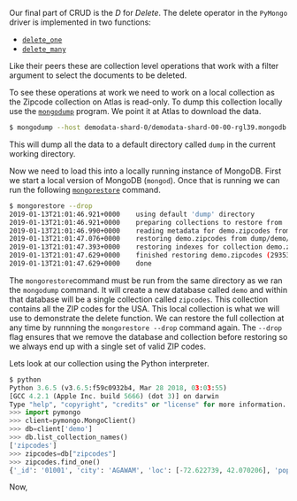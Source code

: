 Our final part of CRUD is the *D* for *Delete*. The delete
operator in the `PyMongo` driver is implemented in two functions:

* [`delete_one`](http://api.mongodb.com/python/current/api/pymongo/collection.html#pymongo.collection.Collection.delete_one)
* [`delete_many`](http://api.mongodb.com/python/current/api/pymongo/collection.html#pymongo.collection.Collection.delete_many)

Like their peers these are collection level operations that work 
with a filter argument to select the documents to be deleted. 

To see these operations at work we need to work on a local collection as the
Zipcode collection on Atlas is read-only. To dump this collection locally use
the [`mongodump`](https://docs.mongodb.com/manual/reference/program/mongodump/)
program. We point it at Atlas to download the data.

```bash
$ mongodump --host demodata-shard-0/demodata-shard-00-00-rgl39.mongodb.net:27017,demodata-shard-00-01-rgl39.mongodb.net:27017,demodata-shard-00-02-rgl39.mongodb.net:27017 --ssl --username readonly --password readonly --authenticationDatabase admin --db demo --collection zipcodes
```

This will dump all the data to a default directory called `dump` in the current
working directory.

Now we need to load this into a locally running instance of MongoDB. First we
start a local version of MongoDB (`mongod`). Once that is running we can run 
the following [`mongorestore`](https://docs.mongodb.com/manual/reference/program/mongorestore/) 
command.

```bash
$ mongorestore --drop
2019-01-13T21:01:46.921+0000	using default 'dump' directory
2019-01-13T21:01:46.921+0000	preparing collections to restore from
2019-01-13T21:01:46.990+0000	reading metadata for demo.zipcodes from dump/demo/zipcodes.metadata.json
2019-01-13T21:01:47.076+0000	restoring demo.zipcodes from dump/demo/zipcodes.bson
2019-01-13T21:01:47.393+0000	restoring indexes for collection demo.zipcodes from metadata
2019-01-13T21:01:47.629+0000	finished restoring demo.zipcodes (29353 documents)
2019-01-13T21:01:47.629+0000	done
```

The `mongorestore`command must be run from the same directory as we ran the 
`mongodump` command. It will create a new database called `demo` and within
that database will be a single collection called `zipcodes`. This collection
contains all the ZIP codes for the USA. This local collection is what we will
use to demonstrate the delete function. We can restore the full collection at
any time by runnning the `mongorestore --drop` command again. The `--drop` flag
ensures that we remove the database and collection before restoring so we
always end up with a single set of valid ZIP codes. 

Lets look at our collection using the Python interpreter.

```python
$ python
Python 3.6.5 (v3.6.5:f59c0932b4, Mar 28 2018, 03:03:55)
[GCC 4.2.1 (Apple Inc. build 5666) (dot 3)] on darwin
Type "help", "copyright", "credits" or "license" for more information.
>>> import pymongo
>>> client=pymongo.MongoClient()
>>> db=client['demo']
>>> db.list_collection_names()
['zipcodes']
>>> zipcodes=db["zipcodes"]
>>> zipcodes.find_one()
{'_id': '01001', 'city': 'AGAWAM', 'loc': [-72.622739, 42.070206], 'pop': 15338, 'state': 'MA'}
```

Now, 

